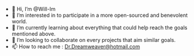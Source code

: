 - 👋 Hi, I’m @Will-Im
- 👀 I’m interested in to participate in a more open-sourced and benevolent world.
- 🌱 I’m currently learning about everything that could help reach the goals mentioned above.
- 💞️ I’m looking to collaborate on every projects that aim similar goals.
- 📫 How to reach me : Dr.Dreamweaver@hotmail.com

<!---
Will-Im/Will-Im is a ✨ special ✨ repository because its `README.md` (this file) appears on your GitHub profile.
You can click the Preview link to take a look at your changes.
--->
